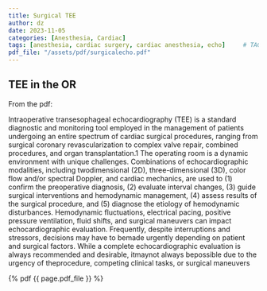 ```yaml
---
title: Surgical TEE
author: dz  
date: 2023-11-05
categories: [Anesthesia, Cardiac]
tags: [anesthesia, cardiac surgery, cardiac anesthesia, echo]     # TAG names should always be lowercase
pdf_file: "/assets/pdf/surgicalecho.pdf"
---
```

## TEE in the OR

From the pdf:  
  
Intraoperative transesophageal echocardiography (TEE) is a standard
diagnostic and monitoring tool employed in the management of patients
undergoing an entire spectrum of cardiac surgical procedures,
ranging from surgical coronary revascularization to complex valve
repair, combined procedures, and organ transplantation.1
The operating room is a dynamic environment with unique challenges.
Combinations of echocardiographic modalities, including twodimensional
(2D), three-dimensional (3D), color flow and/or spectral
Doppler, and cardiac mechanics, are used to (1) confirm the preoperative
diagnosis, (2) evaluate interval changes, (3) guide surgical interventions
and hemodynamic management, (4) assess results of the surgical
procedure, and (5) diagnose the etiology of hemodynamic disturbances.
Hemodynamic fluctuations, electrical pacing, positive pressure ventilation,
fluid shifts, and surgical maneuvers can impact echocardiographic
evaluation. Frequently, despite interruptions and stressors, decisions
may have to bemade urgently depending on patient and surgical factors.
While a complete echocardiographic evaluation is always recommended
and desirable, itmaynot always bepossible due to the urgency of theprocedure,
competing clinical tasks, or surgical maneuvers

{% pdf {{ page.pdf_file }} %}

